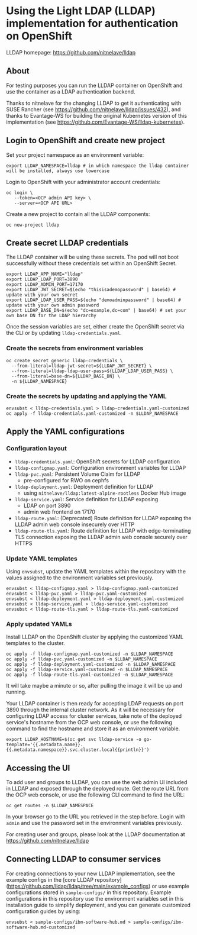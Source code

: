 # Using the Light LDAP (LLDAP) implementation for authentication on OpenShift

LLDAP homepage: https://github.com/nitnelave/lldap

## About

For testing purposes you can run the LLDAP container on OpenShift and use the
container as a LDAP authentication backend.

Thanks to nitnelave for the changing LLDAP to get it authenticating with SUSE
Rancher (see https://github.com/nitnelave/lldap/issues/432), and thanks to
Evantage-WS for building the original Kubernetes version of this implementation
(see https://github.com/Evantage-WS/lldap-kubernetes).

## Login to OpenShift and create new project

Set your project namespace as an environment variable:

```
export LLDAP_NAMESPACE=lldap # in which namespace the lldap container will be installed, always use lowercase
```

Login to OpenShift with your administrator account credentials:

```
oc login \
   --token=<OCP admin API key> \
   --server=<OCP API URL>
```

Create a new project to contain all the LLDAP components:

```
oc new-project lldap
```

## Create secret LLDAP credentials

The LLDAP container will be using these secrets. The pod will not boot
successfully without these credentials set within an OpenShift Secret.

```
export LLDAP_APP_NAME="lldap"
export LLDAP_LDAP_PORT=3890
export LLDAP_ADMIN_PORT=17170
export LLDAP_JWT_SECRET=$(echo "thisisademopassword" | base64) # update with your own secret
export LLDAP_LDAP_USER_PASS=$(echo "demoadminpassword" | base64) # update with your own admin password
export LLDAP_BASE_DN=$(echo "dc=example,dc=com" | base64) # set your own base DN for the LDAP hierarchy
```

Once the session variables are set, either create the OpenShift secret via the
CLI or by updating `lldap-credentials.yaml`.

### Create the secrets from environment variables

```
oc create secret generic lldap-credentials \
  --from-literal=lldap-jwt-secret=${LLDAP_JWT_SECRET} \
  --from-literal=lldap-ldap-user-pass=${LLDAP_LDAP_USER_PASS} \
  --from-literal=base-dn=${LLDAP_BASE_DN} \
  -n ${LLDAP_NAMESPACE}
```

### Create the secrets by updating and applying the YAML

```
envsubst < lldap-credentials.yaml > lldap-credentials.yaml-customized
oc apply -f lldap-credentials.yaml-customized -n $LLDAP_NAMESPACE
```

## Apply the YAML configurations

### Configuration layout

- `lldap-credentials.yaml`: OpenShift secrets for LLDAP configuration
- `lldap-configmap.yaml`: Configuration environment variables for LLDAP
- `lldap-pvc.yaml`: Persistent Volume Claim for LLDAP
  - pre-configured for RWO on cephfs
- `lldap-deployment.yaml`: Deployment definition for LLDAP
  - using `nitnelave/lldap:latest-alpine-rootless` Docker Hub image
- `lldap-service.yaml`: Service definition for LLDAP exposing
  - LDAP on port 3890
  - admin web frontend on 17170
- `lldap-route.yaml`: (Deprecated) Route definition for LLDAP exposing
  the LLDAP admin web console insecurely over HTTP
- `lldap-route-tls.yaml`: Route definition for LLDAP with edge-terminating
  TLS connection exposing the LLDAP admin web console securely over HTTPS

### Update YAML templates

Using `envsubst`, update the YAML templates within the repository with the
values assigned to the environment variables set previously.

```
envsubst < lldap-configmap.yaml > lldap-configmap.yaml-customized
envsubst < lldap-pvc.yaml > lldap-pvc.yaml-customized
envsubst < lldap-deployment.yaml > lldap-deployment.yaml-customized
envsubst < lldap-service.yaml > lldap-service.yaml-customized
envsubst < lldap-route-tls.yaml > lldap-route-tls.yaml-customized
```

### Apply updated YAMLs

Install LLDAP on the OpenShift cluster by applying the customized YAML templates
to the cluster.

```
oc apply -f lldap-configmap.yaml-customized -n $LLDAP_NAMESPACE
oc apply -f lldap-pvc.yaml-customized -n $LLDAP_NAMESPACE
oc apply -f lldap-deployment.yaml-customized -n $LLDAP_NAMESPACE
oc apply -f lldap-service.yaml-customized -n $LLDAP_NAMESPACE
oc apply -f lldap-route-tls.yaml-customized -n $LLDAP_NAMESPACE
```

It will take maybe a minute or so, after pulling the image it will be up and running.

Your LLDAP container is then ready for accepting LDAP requests on port 3890
through the internal cluster network. As it will be necessary for configuring
LDAP access for cluster services, take note of the deployed service's hostname from
the OCP web console, or use the following command to find the hostname and store
it as an environment variable.

```
export LLDAP_HOSTNAME=$(oc get svc lldap-service -o go-template='{{.metadata.name}}.{{.metadata.namespace}}.svc.cluster.local{{println}}')
```

## Accessing the UI

To add user and groups to LLDAP, you can use the web admin UI included in LLDAP
and exposed through the deployed route. Get the route URL from the OCP web
console, or use the following CLI command to find the URL:

```
oc get routes -n $LLDAP_NAMESPACE
```

In your browser go to the URL you retrieved in the step before. Login with `admin`
and use the password set in the environment variables previously.

For creating user and groups, please look at the LLDAP documentation at https://github.com/nitnelave/lldap

## Connecting LLDAP to consumer services

For creating connections to your new LLDAP implementation, see the example
configs in the [core LLDAP repository]
(https://github.com/lldap/lldap/tree/main/example_configs) or use example
configurations stored in `sample-configs/` in this repository. Example
configurations in this repository use the environment variables set in this
installation guide to simplify deployment, and you can generate customized
configuration guides by using:

```
envsubst < sample-configs/ibm-software-hub.md > sample-configs/ibm-software-hub.md-customized
```
